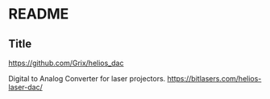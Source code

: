 # README

## Title

https://github.com/Grix/helios_dac

Digital to Analog Converter for laser projectors.
https://bitlasers.com/helios-laser-dac/

